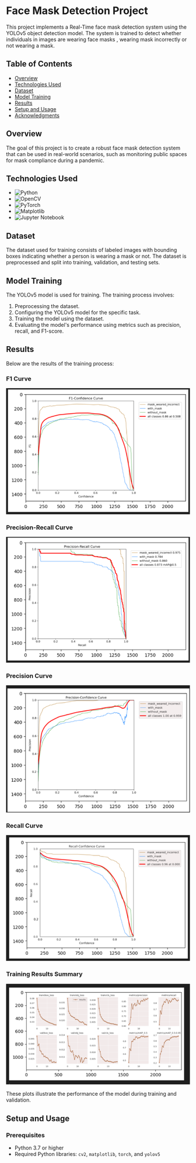 # Face Mask Detection Project

This project implements a Real-Time face mask detection system using the YOLOv5 object detection model. The system is trained to detect whether individuals in images are wearing face masks , wearing mask incorrectly or not wearing a mask.

## Table of Contents
- [Overview](#overview)
- [Technologies Used](#technologies-used)
- [Dataset](#dataset)
- [Model Training](#model-training)
- [Results](#results)
- [Setup and Usage](#setup-and-usage)
- [Acknowledgments](#acknowledgments)

## Overview

The goal of this project is to create a robust face mask detection system that can be used in real-world scenarios, such as monitoring public spaces for mask compliance during a pandemic.

## Technologies Used

- ![Python](https://img.shields.io/badge/-Python-3776AB?logo=python&logoColor=white&style=flat-square)
- ![OpenCV](https://img.shields.io/badge/-OpenCV-5C3EE8?logo=opencv&logoColor=white&style=flat-square)
- ![PyTorch](https://img.shields.io/badge/-PyTorch-EE4C2C?logo=pytorch&logoColor=white&style=flat-square)
- ![Matplotlib](https://img.shields.io/badge/-Matplotlib-11557C?logo=python&logoColor=white&style=flat-square)
- ![Jupyter Notebook](https://img.shields.io/badge/-Jupyter-FA0F00?logo=jupyter&logoColor=white&style=flat-square)

## Dataset

The dataset used for training consists of labeled images with bounding boxes indicating whether a person is wearing a mask or not. The dataset is preprocessed and split into training, validation, and testing sets.

## Model Training

The YOLOv5 model is used for training. The training process involves:
1. Preprocessing the dataset.
2. Configuring the YOLOv5 model for the specific task.
3. Training the model using the dataset.
4. Evaluating the model's performance using metrics such as precision, recall, and F1-score.

## Results

Below are the results of the training process:

### F1 Curve
![F1 Curve](https://github.com/amrayman999/Real-Time-FaceMaskDetector/blob/main/Results%20Images/F1-Confidence.png)

### Precision-Recall Curve
![PR Curve](https://github.com/amrayman999/Real-Time-FaceMaskDetector/blob/main/Results%20Images/Precision-Recall.png)

### Precision Curve
![Precision Curve](https://github.com/amrayman999/Real-Time-FaceMaskDetector/blob/main/Results%20Images/Precision-Confidence.png)

### Recall Curve
![Recall Curve](https://github.com/amrayman999/Real-Time-FaceMaskDetector/blob/main/Results%20Images/Recall-Confidence.png)

### Training Results Summary
![Results Summary](https://github.com/amrayman999/Real-Time-FaceMaskDetector/blob/main/Results%20Images/Results.png)

These plots illustrate the performance of the model during training and validation.

## Setup and Usage

### Prerequisites
- Python 3.7 or higher
- Required Python libraries: `cv2`, `matplotlib`, `torch`, and `yolov5`
   
